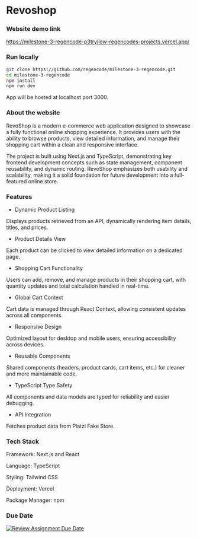 # Revoshop

### Website demo link
https://milestone-3-regencode-p3tryllow-regencodes-projects.vercel.app/

### Run locally
```bash
git clone https://github.com/regencode/milestone-3-regencode.git
cd milestone-3-regencode
npm install
npm run dev
```
App will be hosted at localhost port 3000.

### About the website

RevoShop is a modern e-commerce web application designed to showcase a fully functional online shopping experience.
It provides users with the ability to browse products, view detailed information, and manage their shopping cart within a clean and responsive interface.

The project is built using Next.js and TypeScript, demonstrating key frontend development concepts such as state management, component reusability, and dynamic routing.
RevoShop emphasizes both usability and scalability, making it a solid foundation for future development into a full-featured online store.

### Features
- Dynamic Product Listing

Displays products retrieved from an API, dynamically rendering item details, titles, and prices.

- Product Details View

Each product can be clicked to view detailed information on a dedicated page.

- Shopping Cart Functionality

Users can add, remove, and manage products in their shopping cart, with quantity updates and total calculation handled in real-time.

- Global Cart Context

Cart data is managed through React Context, allowing consistent updates across all components.

- Responsive Design

Optimized layout for desktop and mobile users, ensuring accessibility across devices.

- Reusable Components

Shared components (headers, product cards, cart items, etc.) for cleaner and more maintainable code.

- TypeScript Type Safety

All components and data models are typed for reliability and easier debugging.

- API Integration

Fetches product data from Platzi Fake Store.

### Tech Stack

Framework: Next.js and React

Language: TypeScript

Styling: Tailwind CSS

Deployment: Vercel

Package Manager: npm

### Due Date
[![Review Assignment Due Date](https://classroom.github.com/assets/deadline-readme-button-22041afd0340ce965d47ae6ef1cefeee28c7c493a6346c4f15d667ab976d596c.svg)](https://classroom.github.com/a/oWpYBV3N)
